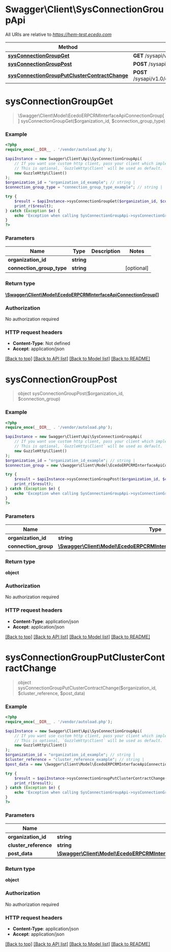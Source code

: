 # Swagger\Client\SysConnectionGroupApi

All URIs are relative to *https://hem-test.ecedo.com*

Method | HTTP request | Description
------------- | ------------- | -------------
[**sysConnectionGroupGet**](SysConnectionGroupApi.md#sysConnectionGroupGet) | **GET** /sysapi/v1.0/organizations/{organizationId}/connectiongroups | 
[**sysConnectionGroupPost**](SysConnectionGroupApi.md#sysConnectionGroupPost) | **POST** /sysapi/v1.0/organizations/{organizationId}/connectiongroups | 
[**sysConnectionGroupPutClusterContractChange**](SysConnectionGroupApi.md#sysConnectionGroupPutClusterContractChange) | **POST** /sysapi/v1.0/organizations/{organizationId}/connectiongroups/{clusterReference}/ClusterContractChange | 


# **sysConnectionGroupGet**
> \Swagger\Client\Model\EcedoERPCRMInterfaceApiConnectionGroup[] sysConnectionGroupGet($organization_id, $connection_group_type)



### Example
```php
<?php
require_once(__DIR__ . '/vendor/autoload.php');

$apiInstance = new Swagger\Client\Api\SysConnectionGroupApi(
    // If you want use custom http client, pass your client which implements `GuzzleHttp\ClientInterface`.
    // This is optional, `GuzzleHttp\Client` will be used as default.
    new GuzzleHttp\Client()
);
$organization_id = "organization_id_example"; // string | 
$connection_group_type = "connection_group_type_example"; // string | 

try {
    $result = $apiInstance->sysConnectionGroupGet($organization_id, $connection_group_type);
    print_r($result);
} catch (Exception $e) {
    echo 'Exception when calling SysConnectionGroupApi->sysConnectionGroupGet: ', $e->getMessage(), PHP_EOL;
}
?>
```

### Parameters

Name | Type | Description  | Notes
------------- | ------------- | ------------- | -------------
 **organization_id** | **string**|  |
 **connection_group_type** | **string**|  | [optional]

### Return type

[**\Swagger\Client\Model\EcedoERPCRMInterfaceApiConnectionGroup[]**](../Model/EcedoERPCRMInterfaceApiConnectionGroup.md)

### Authorization

No authorization required

### HTTP request headers

 - **Content-Type**: Not defined
 - **Accept**: application/json

[[Back to top]](#) [[Back to API list]](../../README.md#documentation-for-api-endpoints) [[Back to Model list]](../../README.md#documentation-for-models) [[Back to README]](../../README.md)

# **sysConnectionGroupPost**
> object sysConnectionGroupPost($organization_id, $connection_group)



### Example
```php
<?php
require_once(__DIR__ . '/vendor/autoload.php');

$apiInstance = new Swagger\Client\Api\SysConnectionGroupApi(
    // If you want use custom http client, pass your client which implements `GuzzleHttp\ClientInterface`.
    // This is optional, `GuzzleHttp\Client` will be used as default.
    new GuzzleHttp\Client()
);
$organization_id = "organization_id_example"; // string | 
$connection_group = new \Swagger\Client\Model\EcedoERPCRMInterfaceApiConnectionGroupPostData(); // \Swagger\Client\Model\EcedoERPCRMInterfaceApiConnectionGroupPostData | 

try {
    $result = $apiInstance->sysConnectionGroupPost($organization_id, $connection_group);
    print_r($result);
} catch (Exception $e) {
    echo 'Exception when calling SysConnectionGroupApi->sysConnectionGroupPost: ', $e->getMessage(), PHP_EOL;
}
?>
```

### Parameters

Name | Type | Description  | Notes
------------- | ------------- | ------------- | -------------
 **organization_id** | **string**|  |
 **connection_group** | [**\Swagger\Client\Model\EcedoERPCRMInterfaceApiConnectionGroupPostData**](../Model/EcedoERPCRMInterfaceApiConnectionGroupPostData.md)|  |

### Return type

**object**

### Authorization

No authorization required

### HTTP request headers

 - **Content-Type**: application/json
 - **Accept**: application/json

[[Back to top]](#) [[Back to API list]](../../README.md#documentation-for-api-endpoints) [[Back to Model list]](../../README.md#documentation-for-models) [[Back to README]](../../README.md)

# **sysConnectionGroupPutClusterContractChange**
> object sysConnectionGroupPutClusterContractChange($organization_id, $cluster_reference, $post_data)



### Example
```php
<?php
require_once(__DIR__ . '/vendor/autoload.php');

$apiInstance = new Swagger\Client\Api\SysConnectionGroupApi(
    // If you want use custom http client, pass your client which implements `GuzzleHttp\ClientInterface`.
    // This is optional, `GuzzleHttp\Client` will be used as default.
    new GuzzleHttp\Client()
);
$organization_id = "organization_id_example"; // string | 
$cluster_reference = "cluster_reference_example"; // string | 
$post_data = new \Swagger\Client\Model\EcedoERPCRMInterfaceApiConnectionGroupContractChangePostData(); // \Swagger\Client\Model\EcedoERPCRMInterfaceApiConnectionGroupContractChangePostData | 

try {
    $result = $apiInstance->sysConnectionGroupPutClusterContractChange($organization_id, $cluster_reference, $post_data);
    print_r($result);
} catch (Exception $e) {
    echo 'Exception when calling SysConnectionGroupApi->sysConnectionGroupPutClusterContractChange: ', $e->getMessage(), PHP_EOL;
}
?>
```

### Parameters

Name | Type | Description  | Notes
------------- | ------------- | ------------- | -------------
 **organization_id** | **string**|  |
 **cluster_reference** | **string**|  |
 **post_data** | [**\Swagger\Client\Model\EcedoERPCRMInterfaceApiConnectionGroupContractChangePostData**](../Model/EcedoERPCRMInterfaceApiConnectionGroupContractChangePostData.md)|  |

### Return type

**object**

### Authorization

No authorization required

### HTTP request headers

 - **Content-Type**: application/json
 - **Accept**: application/json

[[Back to top]](#) [[Back to API list]](../../README.md#documentation-for-api-endpoints) [[Back to Model list]](../../README.md#documentation-for-models) [[Back to README]](../../README.md)

